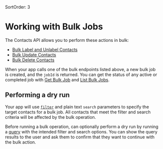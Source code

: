 SortOrder: 3
# Working with Bulk Jobs

The Contacts API allows you to perform these actions in bulk:

- [Bulk Label and Unlabel Contacts][bulk-label-unlabel]
- [Bulk Update Contacts][bulk-update]
- [Bulk Delete Contacts][bulk-delete]

When your app calls one of the bulk endpoints listed above,
a new bulk job is created, and the `jobId` is returned.
You can get the status of any active or completed job with
[Get Bulk Job][get-bulk-job] and [List Bulk Jobs][list-bulk-jobs].

## Performing a dry run

Your app will use [`filter`][md-field-support]
and plain text `search` parameters
to specify the target contacts for a bulk job.
All contacts that meet the filter and search criteria
will be affected by the bulk operation.

Before running a bulk operation, can optionally perform a dry run
by running a [query][query] with the intended filter and search options.
You can show the query results to the user
and ask them to confirm that they want to continue with the bulk action.

[bulk-label-unlabel]: https://dev.wix.com/api/rest/contacts/contacts/contacts-v4/bulk-label-and-unlabel-contacts
[bulk-update]: https://dev.wix.com/api/rest/contacts/contacts/contacts-v4/bulk-update-contacts
[bulk-delete]: https://dev.wix.com/api/rest/contacts/contacts/contacts-v4/bulk-delete-contacts
[get-bulk-job]: https://dev.wix.com/api/rest/contacts/contacts/bulk-jobs/get-bulk-job
[list-bulk-jobs]: https://dev.wix.com/api/rest/contacts/contacts/bulk-jobs/list-bulk-jobs
[query]: https://dev.wix.com/api/rest/contacts/contacts/contacts-v4/query-contacts
[md-field-support]: https://dev.wix.com/api/rest/contacts/contacts/sort-and-filter#contacts_contacts_sort-and-filter_field-support-for-filtering-sorting-and-searching
